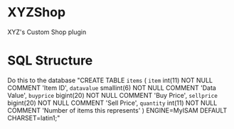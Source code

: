 XYZShop
=======

XYZ's Custom Shop plugin

SQL Structure
=====

Do this to the database
    "CREATE TABLE `items` (
      `item` int(11) NOT NULL COMMENT 'Item ID',
      `datavalue` smallint(6) NOT NULL COMMENT 'Data Value',
      `buyprice` bigint(20) NOT NULL COMMENT 'Buy Price',
      `sellprice` bigint(20) NOT NULL COMMENT 'Sell Price',
      `quantity` int(11) NOT NULL COMMENT 'Number of items this represents'
    ) ENGINE=MyISAM DEFAULT CHARSET=latin1;"
